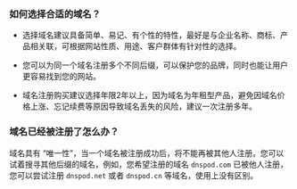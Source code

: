 ### 如何选择合适的域名？
- 选择域名建议具备简单、易记、有个性的特性，最好是与企业名称、商标、产品相关联，可根据网站性质、用途、客户群体有针对性的选择。

- 您可以为同一个域名注册多个不同后缀，可以保护您的品牌，同时也能让用户更容易找到您的网站。

- 域名注册购买建议选择年限2年以上，因为域名为年租型产品，避免因域名价格上涨、忘记续费等原因导致域名丢失的风险，建议一次注册多年。


### 域名已经被注册了怎么办？

域名具有 “唯一性”，当一个域名被注册成功后，将不能再被其他人注册。您可以试着搜寻其他后缀的域名，例如，您希望注册的域名 `dnspod.com` 已被他人注册，您可以尝试注册 `dnspod.net` 或者 `dnspod.cn` 等域名，使用上没有区别。

